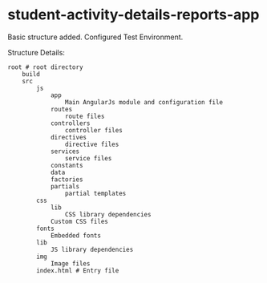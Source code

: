 # student-activity-details-reports-app

Basic structure added. Configured Test Environment.

Structure Details:

    root # root directory
        build
        src
            js
                app
                    Main AngularJs module and configuration file
                routes
                    route files
                controllers
                    controller files
                directives
                    directive files
                services
                    service files
                constants
                data
                factories
                partials
                    partial templates
            css
                lib
                    CSS library dependencies
                Custom CSS files
            fonts
                Embedded fonts
            lib
                JS library dependencies
            img
                Image files
            index.html # Entry file

